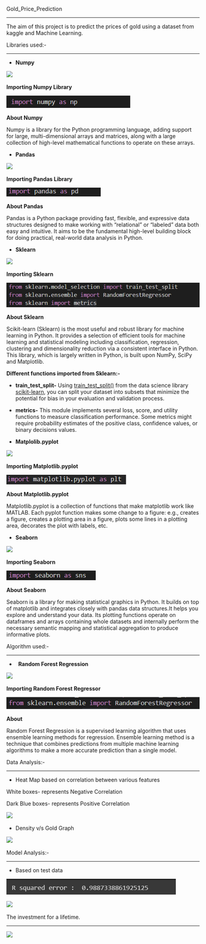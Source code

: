 Gold\_Price\_Prediction

-----
The aim of this project is to predict the prices of gold using a dataset from kaggle and Machine Learning.

Libraries used:-

-----
- **Numpy**

![](Aspose.Words.bb6942fc-55c5-4e65-a136-913b7d17ccd9.001.png)

**Importing Numpy Library**

![](Aspose.Words.bb6942fc-55c5-4e65-a136-913b7d17ccd9.002.png)

**About Numpy**

Numpy is a library for the Python programming language, adding support for large, multi-dimensional arrays and matrices, along with a large collection of high-level mathematical functions to operate on these arrays.

- **Pandas**

![](Aspose.Words.bb6942fc-55c5-4e65-a136-913b7d17ccd9.003.png)

**Importing Pandas Library**

![](Aspose.Words.bb6942fc-55c5-4e65-a136-913b7d17ccd9.004.png)

**About Pandas**

Pandas is a Python package providing fast, flexible, and expressive data structures designed to make working with “relational” or “labeled” data both easy and intuitive. It aims to be the fundamental high-level building block for doing practical, real-world data analysis in Python.

- **Sklearn**

![](Aspose.Words.bb6942fc-55c5-4e65-a136-913b7d17ccd9.005.png)

**Importing Sklearn**

![](Aspose.Words.bb6942fc-55c5-4e65-a136-913b7d17ccd9.006.png)

**About Sklearn**

Scikit-learn (Sklearn) is the most useful and robust library for machine learning in Python. It provides a selection of efficient tools for machine learning and statistical modeling including classification, regression, clustering and dimensionality reduction via a consistent interface in Python. This library, which is largely written in Python, is built upon NumPy, SciPy and Matplotlib.

**Different functions imported from Sklearn:-**

- **train\_test\_split-** Using [train_test_split()](https://scikit-learn.org/stable/modules/generated/sklearn.model_selection.train_test_split.html) from the data science library [scikit-learn](https://scikit-learn.org/stable/index.html), you can split your dataset into subsets that minimize the potential for bias in your evaluation and validation process.
- **metrics-** This module implements several loss, score, and utility functions to measure classification performance. Some metrics might require probability estimates of the positive class, confidence values, or binary decisions values.


- **Matplolib.pyplot**

![](Aspose.Words.bb6942fc-55c5-4e65-a136-913b7d17ccd9.007.png)

**Importing Matplotlib.pyplot**

![](Aspose.Words.bb6942fc-55c5-4e65-a136-913b7d17ccd9.008.png)

**About Matplotlib.pyplot**

Matplotlib.pyplot is a collection of functions that make matplotlib work like MATLAB. Each pyplot function makes some change to a figure: e.g., creates a figure, creates a plotting area in a figure, plots some lines in a plotting area, decorates the plot with labels, etc.

- **Seaborn**

![](Aspose.Words.bb6942fc-55c5-4e65-a136-913b7d17ccd9.009.png)

**Importing Seaborn** 

![](Aspose.Words.bb6942fc-55c5-4e65-a136-913b7d17ccd9.010.png)

**About Seaborn**

Seaborn is a library for making statistical graphics in Python. It builds on top of matplotlib and integrates closely with pandas data structures.It helps you explore and understand your data. Its plotting functions operate on dataframes and arrays containing whole datasets and internally perform the necessary semantic mapping and statistical aggregation to produce informative plots.

Algorithm used:-

-----
- ` `**Random Forest Regression**

![](Aspose.Words.bb6942fc-55c5-4e65-a136-913b7d17ccd9.011.png)

**Importing  Random Forest Regressor**

![](Aspose.Words.bb6942fc-55c5-4e65-a136-913b7d17ccd9.012.png)

**About**

Random Forest Regression is a supervised learning algorithm that uses ensemble learning methods for regression. Ensemble learning method is a technique that combines predictions from multiple machine learning algorithms to make a more accurate prediction than a single model.

Data Analysis:-

-----
- Heat Map based on correlation between various features

White boxes- represents Negative Correlation

Dark Blue boxes- represents Positive Correlation

![](Aspose.Words.bb6942fc-55c5-4e65-a136-913b7d17ccd9.013.png)

- Density v/s Gold Graph

![](Aspose.Words.bb6942fc-55c5-4e65-a136-913b7d17ccd9.014.png)

Model Analysis:-

-----
- Based on test data

![](Aspose.Words.bb6942fc-55c5-4e65-a136-913b7d17ccd9.015.png)

![](Aspose.Words.bb6942fc-55c5-4e65-a136-913b7d17ccd9.016.png)

The investment for a lifetime.

-----
![](Aspose.Words.bb6942fc-55c5-4e65-a136-913b7d17ccd9.017.png)
